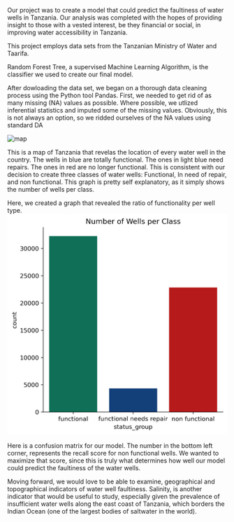 
Our project was to create a model that could predict the faultiness of water wells in Tanzania. Our analysis was completed with the hopes of providing insight to those with a vested interest, be they financial or social, in improving water accessibility in Tanzania.

This project employs data sets from the Tanzanian Ministry of Water and Taarifa.

Random Forest Tree, a supervised Machine Learning Algorithm, is the classifier we used to create our final model.

After dowloading the data set, we began on a thorough data cleaning process using the Python tool Pandas. First, we needed to get rid of as many missing (NA) values as possible. Where possible, we utlized inferential statistics and imputed some of the missing values. Obviously, this is not always an option, so we ridded ourselves of the NA values using standard DA

![map](reports/figures/Tanmap&wells.png)

This is a map of Tanzania that revelas the location of every water well in the country. The wells in blue are totally functional. The ones in light blue need repairs. The ones in red are no longer functional. This is consistent with our decision to create three classes of water wells: Functional, In need of repair, and non functional. This graph is pretty self explanatory, as it simply shows the number of wells per class.


Here, we created a graph that revealed the ratio of functionality per well type.
![well](reports/figures/Wellsgroupingalt.png)

Here is a confusion matrix for our model. The number in the bottom left corner, represents the recall score for non functional wells. We wanted to maximize that score, since this is truly what determines how well our model could predict the faultiness of the water wells.

Moving forward, we would love to be able to examine, geographical and topographical indicators of water well faultiness. Salinity, is another indicator that would be useful to study, especially given the prevalence of insufficient water wells along the east coast of Tanzania, which borders the Indian Ocean (one of the largest bodies of saltwater in the world).


